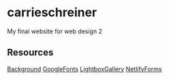 # carrieschreiner

My final website for web design 2

## Resources

[Background](cssgradient.io)
[GoogleFonts](https://fonts.google.com/)
[LightboxGallery](https://sachinchoolur.github.io/lightgallery.js/)
[NetlifyForms](https://docs.netlify.com/forms/setup/)

